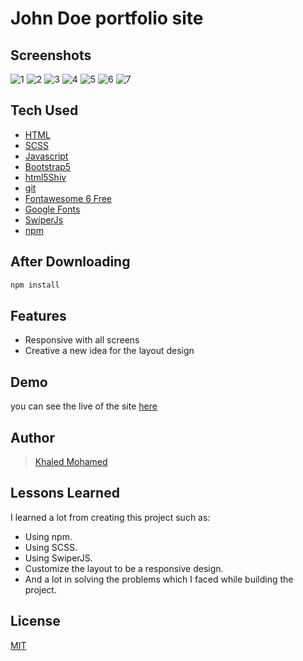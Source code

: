 # John Doe portfolio site

## Screenshots
![1](https://user-images.githubusercontent.com/73050798/218270698-801b0e85-9b01-43fa-848c-e164d2b4c8b5.png)
![2](https://user-images.githubusercontent.com/73050798/218270700-0777fd9f-c5f3-4666-adae-47abc502abb3.png)
![3](https://user-images.githubusercontent.com/73050798/218270701-40bf5101-2961-4019-9831-05d18f581c49.png)
![4](https://user-images.githubusercontent.com/73050798/218270703-28acebd4-28c8-442d-883e-08aa645b870a.png)
![5](https://user-images.githubusercontent.com/73050798/218270706-be3c130c-77c9-404e-981c-7a285c22993b.png)
![6](https://user-images.githubusercontent.com/73050798/218270709-d773ec9d-759e-4b2f-b711-2f270cd25c96.png)
![7](https://user-images.githubusercontent.com/73050798/218270711-49b586bc-2213-4a68-8521-1531b67075d6.png)

## Tech Used

- [HTML](https://developer.mozilla.org/en-US/docs/Web/HTML)
- [SCSS](https://sass-lang.com/)
- [Javascript](https://developer.mozilla.org/en-US/docs/Web/JavaScript)
- [Bootstrap5](https://getbootstrap.com/)
- [html5Shiv](https://github.com/aFarkas/html5shiv)
- [git](https://git-scm.com/)
- [Fontawesome 6 Free](https://fontawesome.com/)
- [Google Fonts](https://fonts.google.com/)
- [SwiperJs](https://swiperjs.com/)
- [npm](https://www.npmjs.com/)

## After Downloading

```bash
npm install
```

## Features

- Responsive with all screens
- Creative a new idea for the layout design


## Demo

you can see the live of the site [here](https://portfolio-john2.netlify.app/)


## Author

> [Khaled Mohamed](https://github.com/krypton225/)


## Lessons Learned

I learned a lot from creating this project such as:
- Using npm.
- Using SCSS.
- Using SwiperJS.
- Customize the layout to be a responsive design.
- And a lot in solving the problems which I faced while building the project.


## License
[MIT](https://choosealicense.com/licenses/mit/)
